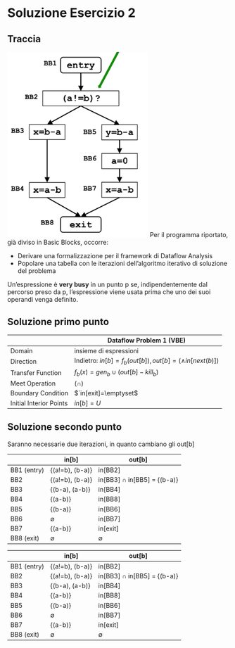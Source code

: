 
# Soluzione Esercizio 2
## Traccia
<img style="width:20rem" src="./imgs/Screenshot 2024-04-29 alle 15.21.01.png" alt="">
Per il programma riportato, già diviso in Basic Blocks, occorre:

 - Derivare una formalizzazione per il framework di Dataflow Analysis
 - Popolare una tabella con le iterazioni dell’algoritmo iterativo di soluzione del problema

Un’espressione è **very busy** in un punto p se, indipendentemente dal percorso preso da p, l’espressione viene usata prima che uno dei suoi operandi venga definito.

## Soluzione primo punto
|  						               |Dataflow Problem 1 (VBE)									                            |
|-----------------------|-------------------------------------------------------------|
|Domain   				          |insieme di espressioni									                                |
|Direction				          |Indietro: $`in[b] = f_b(out[b]), out[b] = (\wedge in[next(b)])`$|
|Transfer Function	    	|$f_b(x)=gen_b\cup(out[b]-kill_b)$								                 	 |
|Meet Operation			      |$`(\cap)`$													                                        |
|Boundary Condition	   	|$`in[exit]=\emptyset$									                              	  |
|Initial Interior Points|$in[b]=U$													                                      |

## Soluzione secondo punto

Saranno necessarie due iterazioni, in quanto cambiano gli out[b]

| &nbsp; | in[b] | out[b] |
| ------ | ----- | ------ |
| BB1 (entry) | {(a!=b), (b-a)} | in[BB2]|
| BB2 | {(a!=b), (b-a)} | in[BB3] $`\cap`$ in[BB5] = {(b-a)} |
| BB3 | {(b-a), (a-b)} | in[BB4] |
| BB4 | {(a-b)} | in[BB8] |
| BB5 | {(b-a)} | in[BB6] |
| BB6 | $`\emptyset`$ | in[BB7] |
| BB7 | {(a-b)} | in[exit] |
| BB8 (exit) | $`\emptyset`$ | $`\emptyset`$ |

| &nbsp; | in[b] | out[b] |
| ------ | ----- | ------ |
| BB1 (entry) | {(a!=b), (b-a)} | in[BB2]|
| BB2 | {(a!=b), (b-a)} | in[BB3] $`\cap`$ in[BB5] = {(b-a)} |
| BB3 | {(b-a), (a-b)} | in[BB4] |
| BB4 | {(a-b)} | in[BB8] |
| BB5 | {(b-a)} | in[BB6] |
| BB6 | $`\emptyset`$ | in[BB7] |
| BB7 | {(a-b)} | in[exit] |
| BB8 (exit) | $`\emptyset`$ | $`\emptyset`$ |
